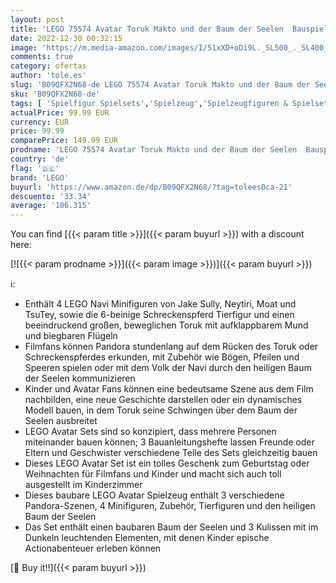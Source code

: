 ```yaml
---
layout: post
title: 'LEGO 75574 Avatar Toruk Makto und der Baum der Seelen  Bauspielzeug mit 4 Minifiguren  im Dunkeln leuchtende Pandora Szenarien  2022 Film Set'
date: 2022-12-30 00:32:15
image: 'https://m.media-amazon.com/images/I/51xXD+oDi9L._SL500_._SL400_.jpg'
comments: true
category: ofertas
author: 'tole.es'
slug: 'B09QFX2N68-de LEGO 75574 Avatar Toruk Makto und der Baum der Seelen...'
sku: 'B09QFX2N68-de'
tags: [ 'Spielfigur Spielsets','Spielzeug','Spielzeugfiguren & Spielsets','lego','🇩🇪', ]
actualPrice: 99.99 EUR
currency: EUR
price: 99.99
comparePrice: 149.99 EUR
prodname: 'LEGO 75574 Avatar Toruk Makto und der Baum der Seelen  Bauspielzeug mit 4 Minifiguren  im Dunkeln leuchtende Pandora Szenarien  2022 Film Set'
country: 'de'
flag: '🇩🇪'
brand: 'LEGO'
buyurl: 'https://www.amazon.de/dp/B09QFX2N68/?tag=tolees0ca-21'
descuento: '33.34'
average: '106.315'
---
```


You can find [{{< param title >}}]({{< param buyurl >}}) with a discount here:

[![{{< param prodname >}}]({{< param image >}})]({{< param buyurl >}})

ℹ️:

- Enthält 4 LEGO Navi Minifiguren von Jake Sully, Neytiri, Moat und TsuTey, sowie die 6-beinige Schreckenspferd Tierfigur und einen beeindruckend großen, beweglichen Toruk mit aufklappbarem Mund und biegbaren Flügeln
- Filmfans können Pandora stundenlang auf dem Rücken des Toruk oder Schreckenspferdes erkunden, mit Zubehör wie Bögen, Pfeilen und Speeren spielen oder mit dem Volk der Navi durch den heiligen Baum der Seelen kommunizieren
- Kinder und Avatar Fans können eine bedeutsame Szene aus dem Film nachbilden, eine neue Geschichte darstellen oder ein dynamisches Modell bauen, in dem Toruk seine Schwingen über dem Baum der Seelen ausbreitet
- LEGO Avatar Sets sind so konzipiert, dass mehrere Personen miteinander bauen können; 3 Bauanleitungshefte lassen Freunde oder Eltern und Geschwister verschiedene Teile des Sets gleichzeitig bauen
- Dieses LEGO Avatar Set ist ein tolles Geschenk zum Geburtstag oder Weihnachten für Filmfans und Kinder und macht sich auch toll ausgestellt im Kinderzimmer
- Dieses baubare LEGO Avatar Spielzeug enthält 3 verschiedene Pandora-Szenen, 4 Minifiguren, Zubehör, Tierfiguren und den heiligen Baum der Seelen
- Das Set enthält einen baubaren Baum der Seelen und 3 Kulissen mit im Dunkeln leuchtenden Elementen, mit denen Kinder epische Actionabenteuer erleben können

[🛒 Buy it!!]({{< param buyurl >}})
